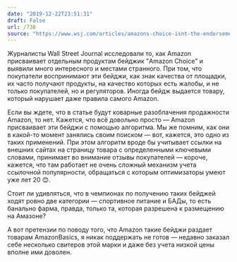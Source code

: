 ```yaml
---
date: "2019-12-22T23:51:31"
draft: False
url: /738
source: "https://www.wsj.com/articles/amazons-choice-isnt-the-endorsement-it-appears-11577035151?mod=hp_lead_pos1"
---
```


Журналисты Wall Street Journal исследовали то, как Amazon присваивает отдельным продуктам бейджик "Amazon Choice" и выявили много интересного и местами странного. При том, что покупатели воспринимают эти бейджи, как знак качества от площадки, их часто получают продукты, на качество которых есть жалобы, и не только покупателей, но и регуляторов. Иногда бейдж выдается товару, который нарушает даже правила самого Amazon. 

Если вы ждете, что в статье будут коварные разоблачения продажности Amazon, то нет. Кажется, что всё довольно просто — Amazon присваивает эти бейджи с помощью алгоритма. Мы же помним, как они в какой-то момент занялись своим поиском — вот, кажется, это одно из таких применений. При этом алгоритм вроде бы учитывает ссылки на внешних сайтах на страницу товара с определенными ключевыми словами, принимает во внимание отзывы покупателей — короче, кажется, что там работает не очень сложный механизм учета ссылочной популярности, обращаться с которым оптимизаторы умеют уже лет 20 😊.

Стоит ли удивляться, что в чемпионах по получению таких бейджей ходят ровно две категории — спортивное питание и БАДы, то есть банально фарма, правда, только та, которая разрешена к размещению на Амазоне?

А вот претензии по поводу того, что Amazon такие бейджи раздает товарам AmazonBasics, я никак поддержать не готов — недавно заказал себе несколько свитеров этой марки и даже без учета низкой цены вполне ими доволен.
